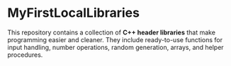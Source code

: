 # MyFirstLocalLibraries
This repository contains a collection of **C++ header libraries** that make programming easier and cleaner.   They include ready-to-use functions for input handling, number operations, random generation, arrays, and helper procedures.
